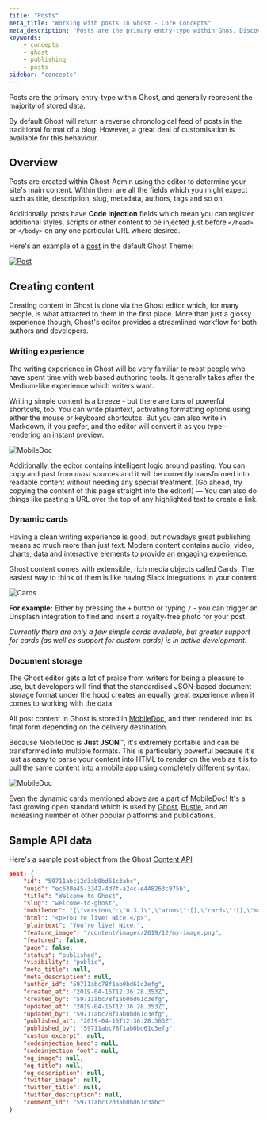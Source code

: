 ```yaml
---
title: "Posts"
meta_title: "Working with posts in Ghost - Core Concepts"
meta_description: "Posts are the primary entry-type within Ghos. Discover how to work with posts and content."
keywords:
    - concepts
    - ghost
    - publishing
    - posts
sidebar: "concepts"
---
```


Posts are the primary entry-type within Ghost, and generally represent the majority of stored data.

By default Ghost will return a reverse chronological feed of posts in the traditional format of a blog. However, a great deal of customisation is available for this behaviour.


## Overview

Posts are created within Ghost-Admin using the editor to determine your site's main content. Within them are all the fields which you might expect such as title, description, slug, metadata, authors, tags and so on.

Additionally, posts have **Code Injection** fields which mean you can register additional styles, scripts or other content to be injected just before `</head>` or `</body>` on any one particular URL where desired.


Here's an example of a [post](https://demo.ghost.io/welcome/) in the default Ghost Theme:

[![Post](../images/concepts/post.jpg)](https://demo.ghost.io/welcome/)


## Creating content

Creating content in Ghost is done via the Ghost editor which, for many people, is what attracted to them in the first place. More than just a glossy experience though, Ghost's editor provides a streamlined workflow for both authors and developers.

### Writing experience

The writing experience in Ghost will be very familiar to most people who have spent time with web based authoring tools. It generally takes after the Medium-like experience which writers want.

Writing simple content is a breeze - but there are tons of powerful shortcuts, too. You can write plaintext, activating formatting options using either the mouse or keyboard shortcutcs. But you can also write in Markdown, if you prefer, and the editor will convert it as you type - rendering an instant preview.

![MobileDoc](../images/concepts/editor.png)

Additionally, the editor contains intelligent logic around pasting. You can copy and past from _most_ sources and it will be correctly transformed into readable content without needing any special treatment. (Go ahead, try copying the content of this page straight into the editor!) — You can also do things like pasting a URL over the top of any highlighted text to create a link.

### Dynamic cards

Having a clean writing experience is good, but nowadays great publishing means so much more than just text. Modern content contains audio, video, charts, data and interactive elements to provide an engaging experience.

Ghost content comes with extensible, rich media objects called Cards. The easiest way to think of them is like having Slack integrations in your content.

![Cards](../images/concepts/cards.png)

**For example:** Either by pressing the `+` button or typing `/` - you can trigger an Unsplash integration to find and insert a royalty-free photo for your post.

_Currently there are only a few simple cards available, but greater support for cards (as well as support for custom cards) is in active development._

### Document storage

The Ghost editor gets a lot of praise from writers for being a pleasure to use, but developers will find that the standardised JSON-based document storage format under the hood creates an equally great experience when it comes to working with the data.

All post content in Ghost is stored in [MobileDoc](https://github.com/bustle/mobiledoc-kit/blob/master/MOBILEDOC.md), and then rendered into its final form depending on the delivery destination.

Because MobileDoc is **Just JSON**™️, it's extremely portable and can be transformed into multiple formats. This is particularly powerful because it's just as easy to parse your content into HTML to render on the web as it is to pull the same content into a mobile app using completely different syntax.

![MobileDoc](../images/concepts/mobiledoc.png)

Even the dynamic cards mentioned above are a part of MobileDoc! It's a fast growing open standard which is used by [Ghost](https://ghost.org), [Bustle](https://bustle.com), and an increasing number of other popular platforms and publications.


## Sample API data

Here's a sample post object from the Ghost [Content API](/api/content/)

```json
post: {
    "id": "59711abc12d3ab0bd61c3abc",
    "uuid": "ec630e45-3342-4d7f-a24c-e448263c975b",
    "title": "Welcome to Ghost",
    "slug": "welcome-to-ghost",
    "mobiledoc": "{\"version\":\"0.3.1\",\"atoms\":[],\"cards\":[],\"markups\":[],\"sections\":[[1,\"p\",[[0,[],0,\"You're live, nice!\"]]]]}",
    "html": "<p>You're live! Nice.</p>",
    "plaintext": "You're live! Nice.",
    "feature_image": "/content/images/2019/12/my-image.png",
    "featured": false,
    "page": false,
    "status": "published",
    "visibility": "public",
    "meta_title": null,
    "meta_description": null,
    "author_id": "59711abc78f1ab0bd61c3efg",
    "created_at": "2019-04-15T12:36:28.353Z",
    "created_by": "59711abc78f1ab0bd61c3efg",
    "updated_at": "2019-04-15T12:36:28.353Z",
    "updated_by": "59711abc78f1ab0bd61c3efg",
    "published_at": "2019-04-15T12:36:28.363Z",
    "published_by": "59711abc78f1ab0bd61c3efg",
    "custom_excerpt": null,
    "codeinjection_head": null,
    "codeinjection_foot": null,
    "og_image": null,
    "og_title": null,
    "og_description": null,
    "twitter_image": null,
    "twitter_title": null,
    "twitter_description": null,
    "comment_id": "59711abc12d3ab0bd61c3abc"
}
```
